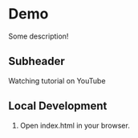 # Demo

Some description!


## Subheader

Watching tutorial on YouTube

## Local Development

1. Open index.html in your browser.